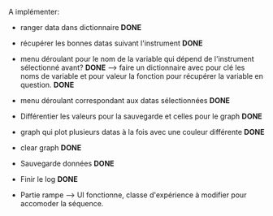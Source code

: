 A implémenter:

- ranger data dans dictionnaire                                                                                                       **DONE**

- récupérer les bonnes datas suivant l'instrument                                                                                     **DONE**

- menu déroulant pour le nom de la variable qui dépend de l'instrument sélectionné avant?                                             **DONE**
--> faire un dictionnaire avec pour clé les noms de variable et pour valeur la fonction pour récupérer la variable en question.       **DONE**

- menu déroulant correspondant aux datas sélectionnées                                                                                **DONE**

- Différentier les valeurs pour la sauvegarde et celles pour le graph                                                                 **DONE**

- graph qui plot plusieurs datas à la fois avec une couleur différente                                                                **DONE**

- clear graph                                                                                                                         **DONE**

- Sauvegarde données                                                                                                                  **DONE**
- Finir le log                                                                                                                        **DONE**

- Partie rampe --> UI fonctionne, classe d'expérience à modifier pour accomoder la séquence.